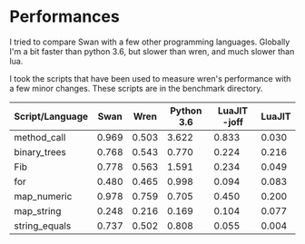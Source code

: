 # Performances
I tried to compare Swan with a few other programming languages. Globally I'm a bit faster than python 3.6, but slower than wren, and much slower than lua.

I took the scripts that have been used to measure wren's performance with a few minor changes. These scripts are in the benchmark directory.

Script/Language | Swan | Wren | Python 3.6 |  LuaJIT -joff | LuaJIT
-----|-----|-----|-----|-----|-----
method_call | 0.969 | 0.503 | 3.622 | 0.833 | 0.030
binary_trees | 0.768 | 0.543 | 0.770 | 0.224 | 0.216
Fib | 0.778 |  0.563 | 1.591 | 0.234 |  0.049
for | 0.480 |  0.465 |  0.998 | 0.094 | 0.083
map_numeric | 0.978 | 0.759 | 0.705 | 0.450 | 0.200
map_string | 0.248 | 0.216 | 0.169 | 0.104 | 0.077
string_equals | 0.737 | 0.502 | 0.808 | 0.055 | 0.004
